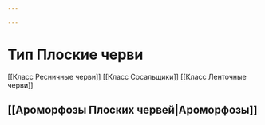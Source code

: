 ```yaml
---

---
```

# Тип Плоские черви
[[Класс Ресничные черви]]
[[Класс Сосальщики]]
[[Класс Ленточные черви]]

## [[Ароморфозы Плоских червей|Ароморфозы]]